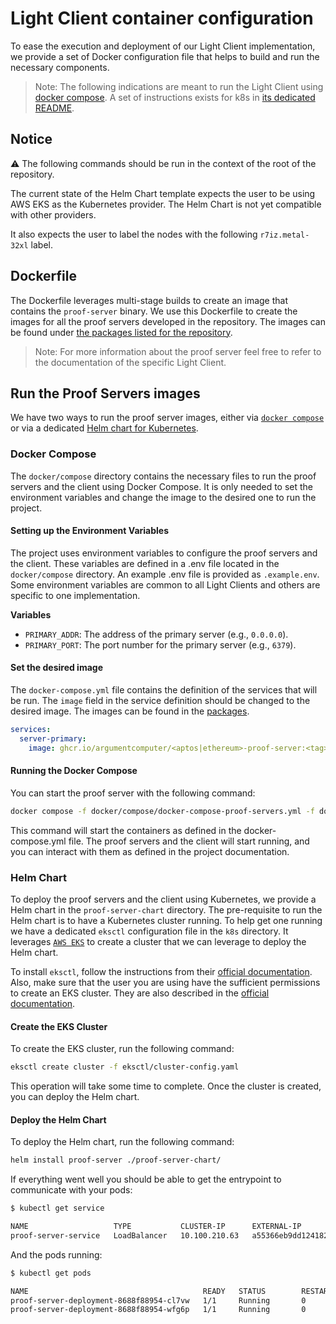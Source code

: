 # Light Client container configuration

To ease the execution and deployment of our Light Client implementation, we provide a set of Docker configuration file that helps to build and run the necessary components.

> Note: The following indications are meant to run the Light Client
> using [docker compose](https://docs.docker.com/compose/).
> A set of instructions exists for k8s in [its dedicated README](k8s/README.md).

## Notice

⚠️ The following commands should be run in the context of the root of the repository.

The current state of the Helm Chart template expects the user to be using AWS EKS
as the Kubernetes provider. The Helm Chart is not yet compatible with other providers.

It also expects the user to label the nodes with the following `r7iz.metal-32xl`
label.

## Dockerfile

The Dockerfile leverages multi-stage builds to create an image that contains the `proof-server` binary.
We use this Dockerfile to create the images for all the proof servers developed
in the repository. The images can be found under [the packages listed for the repository](https://github.com/orgs/argumentcomputer/packages?repo_name=zk-light-clients).

> Note: For more information about the proof server feel free to refer to the 
> documentation  of the specific Light Client.

## Run the Proof Servers images

We have two ways to run the proof server images, either via [`docker compose`](https://docs.docker.com/compose/)
or via a dedicated [Helm chart for Kubernetes](https://helm.sh/).

### Docker Compose

The `docker/compose` directory contains the necessary files to run the proof 
servers and the client using Docker Compose. It is only needed to set the environment variables
and change the image to the desired one to run the project.

#### Setting up the Environment Variables

The project uses environment variables to configure the proof servers and the client. These variables are defined in a .env file located in the
`docker/compose` directory. An example .env file is provided as
`.example.env`. Some environment variables are common to all Light Clients and others are specific to one implementation.

**Variables**

- `PRIMARY_ADDR`: The address of the primary server (e.g., `0.0.0.0`).
- `PRIMARY_PORT`: The port number for the primary server (e.g., `6379`).

#### Set the desired image

The `docker-compose.yml` file contains the definition of the services that will be run. 
The `image` field in the service definition should be changed to the desired image. The images can be 
found in the [packages](https://github.com/orgs/argumentcomputer/packages?repo_name=zk-light-clients).

```yaml
services:
  server-primary:
    image: ghcr.io/argumentcomputer/<aptos|ethereum>-proof-server:<tag>
```

#### Running the Docker Compose

You can start the proof server with the following command:

```bash
docker compose -f docker/compose/docker-compose-proof-servers.yml -f docker/compose/docker-compose-<aptos|ethereum>.yml up
```

This command will start the containers as defined in the docker-compose.yml file. 
The proof servers and the client will start running, and you can interact with 
them as defined in the project documentation.

### Helm Chart

To deploy the proof servers and the client using Kubernetes, we provide a Helm chart in the `proof-server-chart`
directory. The pre-requisite to run the Helm chart is to have a Kubernetes cluster running.
To help get one running we have a dedicated `eksctl` configuration file in the `k8s` directory.
It leverages [`AWS EKS`](https://aws.amazon.com/eks/) to create a cluster that we can leverage to deploy the Helm chart.

To install `eksctl`, follow the instructions from their [official documentation](https://eksctl.io/installation/).
Also, make sure that the user you are using have the sufficient permissions to create an EKS cluster.
They are also described in the [official documentation](https://eksctl.io/usage/minimum-iam-policies/).

#### Create the EKS Cluster

To create the EKS cluster, run the following command:

```bash
eksctl create cluster -f eksctl/cluster-config.yaml
```

This operation will take some time to complete. Once the cluster is created, you can deploy the Helm chart.

#### Deploy the Helm Chart

To deploy the Helm chart, run the following command:

```bash
helm install proof-server ./proof-server-chart/
```

If everything went well you should be able to get the entrypoint to communicate
with your pods:

```bash
$ kubectl get service

NAME                   TYPE           CLUSTER-IP      EXTERNAL-IP                                                               PORT(S)        AGE
proof-server-service   LoadBalancer   10.100.210.63   a55366eb9dd124182a37c7ccfa8a0f53-1123495416.us-east-2.elb.amazonaws.com   80:30262/TCP   31s
```

And the pods running:

```bash
$ kubectl get pods

NAME                                       READY   STATUS        RESTARTS   AGE
proof-server-deployment-8688f88954-cl7vw   1/1     Running       0          59s
proof-server-deployment-8688f88954-wfg6p   1/1     Running       0          43s
```